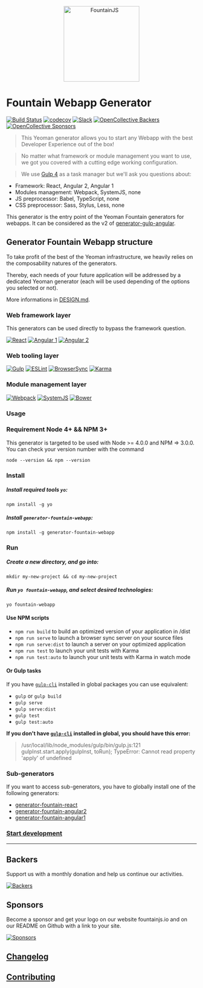 <p align="center">
  <a href="http://fountainjs.io/">
    <img alt="FountainJS" src="http://fountainjs.io/assets/imgs/fountain.png" width="200">
  </a>
</p>

# Fountain Webapp Generator
[![Build Status](https://travis-ci.org/FountainJS/generator-fountain-webapp.svg?branch=master)](https://travis-ci.org/FountainJS/generator-fountain-webapp)
[![codecov](https://codecov.io/gh/FountainJS/generator-fountain-webapp/branch/master/graph/badge.svg)](https://codecov.io/gh/FountainJS/generator-fountain-webapp)
[![Slack](http://fountainjs.io/assets/imgs/slack_badge.png)](https://fountain-slack.herokuapp.com/)
[![OpenCollective Backers][backer-badge]][backer-url]
[![OpenCollective Sponsors][sponsor-badge]][sponsor-url]

> This Yeoman generator allows you to start any Webapp with the best Developer Experience out of the box!

> No matter what framework or module management you want to use, we got you covered with a cutting edge working configuration.

> We use [Gulp 4](http://gulpjs.com/) as a task manager but we'll ask you questions about:
- Framework: React, Angular 2, Angular 1
- Modules management: Webpack, SystemJS, none
- JS preprocessor: Babel, TypeScript, none
- CSS preprocessor: Sass, Stylus, Less, none

This generator is the entry point of the Yeoman Fountain generators for webapps. It can be considered as the v2 of [generator-gulp-angular](https://github.com/Swiip/generator-gulp-angular).

## Generator Fountain Webapp structure

To take profit of the best of the Yeoman infrastructure, we heavily relies on the composability natures of the generators.

Thereby, each needs of your future application will be addressed by a dedicated Yeoman generator (each will be used depending of the options you selected or not).

More informations in [DESIGN.md](http://fountainjs.io/doc/design).


### Web framework layer
This generators can be used directly to bypass the framework question.

[![React](http://fountainjs.io/assets/imgs/react.png)](https://github.com/FountainJS/generator-fountain-react)
[![Angular 1](http://fountainjs.io/assets/imgs/angular1.png)](https://github.com/FountainJS/generator-fountain-angular1)
[![Angular 2](http://fountainjs.io/assets/imgs/angular2.png)](https://github.com/FountainJS/generator-fountain-angular2)

### Web tooling layer
[![Gulp](http://fountainjs.io/assets/imgs/gulp.png)](https://github.com/FountainJS/generator-fountain-gulp)
[![ESLint](http://fountainjs.io/assets/imgs/eslint.png)](https://github.com/FountainJS/generator-fountain-eslint)
[![BrowserSync](http://fountainjs.io/assets/imgs/browsersync.png)](https://github.com/FountainJS/generator-fountain-browsersync)
[![Karma](http://fountainjs.io/assets/imgs/karma.png)](https://github.com/FountainJS/generator-fountain-karma)

### Module management layer
[![Webpack](http://fountainjs.io/assets/imgs/webpack.png)](https://github.com/FountainJS/generator-fountain-webpack)
[![SystemJS](http://fountainjs.io/assets/imgs/systemjs.png)](https://github.com/FountainJS/generator-fountain-systemjs)
[![Bower](http://fountainjs.io/assets/imgs/bower.png)](https://github.com/FountainJS/generator-fountain-inject)


### Usage

### Requirement Node 4+ && NPM 3+
This generator is targeted to be used with Node >= 4.0.0 and NPM => 3.0.0. You can check your version number with the command
```
node --version && npm --version
```

### Install

##### Install required tools `yo`:
```
npm install -g yo
```

##### Install `generator-fountain-webapp`:
```
npm install -g generator-fountain-webapp
```


### Run

##### Create a new directory, and go into:
```
mkdir my-new-project && cd my-new-project
```

##### Run `yo fountain-webapp`, and select desired technologies:
```
yo fountain-webapp
```
#### Use NPM scripts

- `npm run build` to build an optimized version of your application in /dist
- `npm run serve` to launch a browser sync server on your source files
- `npm run serve:dist` to launch a server on your optimized application
- `npm run test` to launch your unit tests with Karma
- `npm run test:auto` to launch your unit tests with Karma in watch mode


#### Or Gulp tasks

If you have [`gulp-cli`](https://www.npmjs.com/package/gulp-cli) installed in global packages you can use equivalent:

- `gulp` or `gulp build`
- `gulp serve`
- `gulp serve:dist`
- `gulp test`
- `gulp test:auto`

**If you don't have [`gulp-cli`](https://www.npmjs.com/package/gulp-cli) installed in global, you should have this error:**
> /usr/local/lib/node_modules/gulp/bin/gulp.js:121
    gulpInst.start.apply(gulpInst, toRun);
TypeError: Cannot read property 'apply' of undefined

### Sub-generators

If you want to access sub-generators, you have to globally install one of the following generators:
- [generator-fountain-react](https://github.com/FountainJS/generator-fountain-react)
- [generator-fountain-angular2](https://github.com/FountainJS/generator-fountain-angular2)
- [generator-fountain-angular1](https://github.com/FountainJS/generator-fountain-angular1)


### [Start development](http://fountainjs.io/doc/usage/#use-npm-scripts)

***

## Backers

Support us with a monthly donation and help us continue our activities.

[![Backers][backers-image]][support-url]

## Sponsors

Become a sponsor and get your logo on our website fountainjs.io and on our README on Github with a link to your site.

[![Sponsors][sponsors-image]][support-url]

## [Changelog](https://github.com/FountainJS/generator-fountain-webapp/releases)


## [Contributing](http://fountainjs.io/doc/contributing)

[backer-url]: #backers
[backer-badge]: https://opencollective.com/fountainjs/backers/badge.svg?color=blue
[sponsor-url]: #sponsors
[sponsor-badge]: https://opencollective.com/fountainjs/sponsors/badge.svg?color=blue
[support-url]: https://opencollective.com/fountainjs#support
[backers-image]: https://opencollective.com/fountainjs/backers.svg
[sponsors-image]: https://opencollective.com/fountainjs/sponsors.svg
